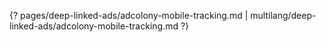 {? pages/deep-linked-ads/adcolony-mobile-tracking.md | multilang/deep-linked-ads/adcolony-mobile-tracking.md ?}
